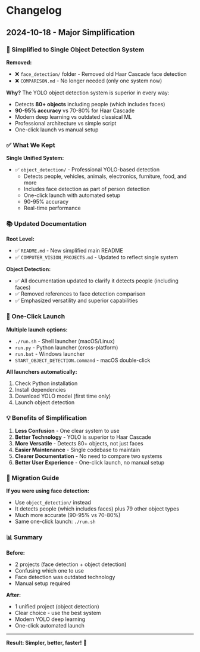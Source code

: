 # Changelog

## 2024-10-18 - Major Simplification

### 🎉 Simplified to Single Object Detection System

**Removed:**
- ❌ `face_detection/` folder - Removed old Haar Cascade face detection
- ❌ `COMPARISON.md` - No longer needed (only one system now)

**Why?**
The YOLO object detection system is superior in every way:
- Detects **80+ objects** including people (which includes faces)
- **90-95% accuracy** vs 70-80% for Haar Cascade
- Modern deep learning vs outdated classical ML
- Professional architecture vs simple script
- One-click launch vs manual setup

### ✅ What We Kept

**Single Unified System:**
- ✅ `object_detection/` - Professional YOLO-based detection
  - Detects people, vehicles, animals, electronics, furniture, food, and more
  - Includes face detection as part of person detection
  - One-click launch with automated setup
  - 90-95% accuracy
  - Real-time performance

### 📚 Updated Documentation

**Root Level:**
- ✅ `README.md` - New simplified main README
- ✅ `COMPUTER_VISION_PROJECTS.md` - Updated to reflect single system

**Object Detection:**
- ✅ All documentation updated to clarify it detects people (including faces)
- ✅ Removed references to face detection comparison
- ✅ Emphasized versatility and superior capabilities

### 🚀 One-Click Launch

**Multiple launch options:**
- `./run.sh` - Shell launcher (macOS/Linux)
- `run.py` - Python launcher (cross-platform)
- `run.bat` - Windows launcher
- `START_OBJECT_DETECTION.command` - macOS double-click

**All launchers automatically:**
1. Check Python installation
2. Install dependencies
3. Download YOLO model (first time only)
4. Launch object detection

### 💡 Benefits of Simplification

1. **Less Confusion** - One clear system to use
2. **Better Technology** - YOLO is superior to Haar Cascade
3. **More Versatile** - Detects 80+ objects, not just faces
4. **Easier Maintenance** - Single codebase to maintain
5. **Clearer Documentation** - No need to compare two systems
6. **Better User Experience** - One-click launch, no manual setup

### 🎯 Migration Guide

**If you were using face detection:**
- Use `object_detection/` instead
- It detects people (which includes faces) plus 79 other object types
- Much more accurate (90-95% vs 70-80%)
- Same one-click launch: `./run.sh`

### 📊 Summary

**Before:**
- 2 projects (face detection + object detection)
- Confusing which one to use
- Face detection was outdated technology
- Manual setup required

**After:**
- 1 unified project (object detection)
- Clear choice - use the best system
- Modern YOLO deep learning
- One-click automated launch

---

**Result: Simpler, better, faster!** 🚀

